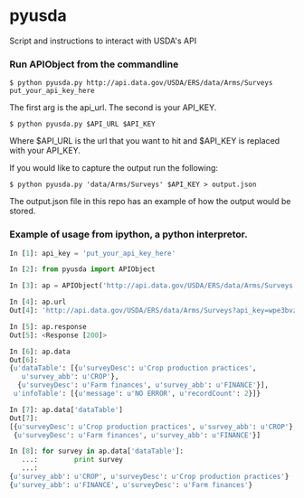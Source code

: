 pyusda
======

Script and instructions to interact with USDA's API

### Run APIObject from the commandline
```
$ python pyusda.py http://api.data.gov/USDA/ERS/data/Arms/Surveys put_your_api_key_here
```

The first arg is the api_url. The second is your API_KEY.
```
$ python pyusda.py $API_URL $API_KEY
```
Where $API_URL is the url that you want to hit and $API_KEY is replaced with your API_KEY.

If you would like to capture the output run the following:
```
$ python pyusda.py 'data/Arms/Surveys' $API_KEY > output.json
```
The output.json file in this repo has an example of how the output would be stored.


### Example of usage from ipython, a python interpretor.
```python
In [1]: api_key = 'put_your_api_key_here'

In [2]: from pyusda import APIObject

In [3]: ap = APIObject('http://api.data.gov/USDA/ERS/data/Arms/Surveys', api_key)

In [4]: ap.url
Out[4]: 'http://api.data.gov/USDA/ERS/data/Arms/Surveys?api_key=wpe3bvzE0cO9VpVMSCfo6ULSq4ecjy2BKVZ6sOvF'

In [5]: ap.response
Out[5]: <Response [200]>

In [6]: ap.data
Out[6]:
{u'dataTable': [{u'surveyDesc': u'Crop production practices',
   u'survey_abb': u'CROP'},
  {u'surveyDesc': u'Farm finances', u'survey_abb': u'FINANCE'}],
 u'infoTable': [{u'message': u'NO ERROR', u'recordCount': 2}]}

In [7]: ap.data['dataTable']
Out[7]:
[{u'surveyDesc': u'Crop production practices', u'survey_abb': u'CROP'},
 {u'surveyDesc': u'Farm finances', u'survey_abb': u'FINANCE'}]

In [8]: for survey in ap.data['dataTable']:
   ...:         print survey
   ...:
{u'survey_abb': u'CROP', u'surveyDesc': u'Crop production practices'}
{u'survey_abb': u'FINANCE', u'surveyDesc': u'Farm finances'}
```

